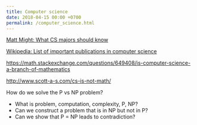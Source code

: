 ```yaml
---
title: Computer science
date: 2018-04-15 00:00 +0700
permalink: /computer_science.html
---
```


[Matt Might: What CS majors should know](http://matt.might.net/articles/what-cs-majors-should-know/)

[Wikipedia: List of important publications in computer science](https://en.m.wikipedia.org/wiki/List_of_important_publications_in_computer_science)

https://math.stackexchange.com/questions/649408/is-computer-science-a-branch-of-mathematics

http://www.scott-a-s.com/cs-is-not-math/

How do we solve the P vs NP problem?

- What is problem, computation, complexity, P, NP?
- Can we construct a problem that is in NP but not in P?
- Can we show that P = NP leads to contradiction?
